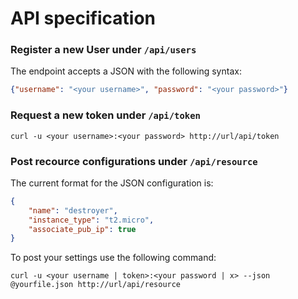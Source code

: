 # API specification

### Register a new User under `/api/users`
The endpoint accepts a JSON with the following syntax:

```json
{"username": "<your username>", "password": "<your password>"}
```

### Request a new token under `/api/token`

```
curl -u <your username>:<your password> http://url/api/token
```
### Post recource configurations under `/api/resource`
The current format for the JSON configuration is:

```json
{
    "name": "destroyer",
    "instance_type": "t2.micro",
    "associate_pub_ip": true
}
```

To post your settings use the following command:

```
curl -u <your username | token>:<your password | x> --json @yourfile.json http://url/api/resource
```

